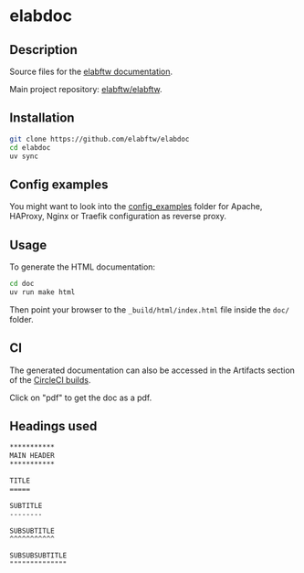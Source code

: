 # elabdoc

## Description

Source files for the [elabftw documentation](https://doc.elabftw.net).

Main project repository: [elabftw/elabftw](https://github.com/elabftw/elabftw).

## Installation

~~~bash
git clone https://github.com/elabftw/elabdoc
cd elabdoc
uv sync
~~~

## Config examples

You might want to look into the [config_examples](./config_examples) folder for Apache, HAProxy, Nginx or Traefik configuration as reverse proxy.

## Usage

To generate the HTML documentation:

~~~bash
cd doc
uv run make html
~~~

Then point your browser to the `_build/html/index.html` file inside the `doc/` folder.

## CI

The generated documentation can also be accessed in the Artifacts section of the [CircleCI builds](https://app.circleci.com/pipelines/github/elabftw/elabdoc).

Click on "pdf" to get the doc as a pdf.

## Headings used

~~~rst
***********
MAIN HEADER
***********

TITLE
=====

SUBTITLE
--------

SUBSUBTITLE
^^^^^^^^^^^

SUBSUBSUBTITLE
""""""""""""""
~~~

